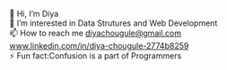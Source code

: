 👋 Hi, I’m Diya<br>
👀 I’m interested in Data Strutures and Web Development<br>
📫 How to reach me diyachougule@gmail.com <br>www.linkedin.com/in/diya-chougule-2774b8259<br>
⚡ Fun fact:Confusion is a part of Programmers<br>


